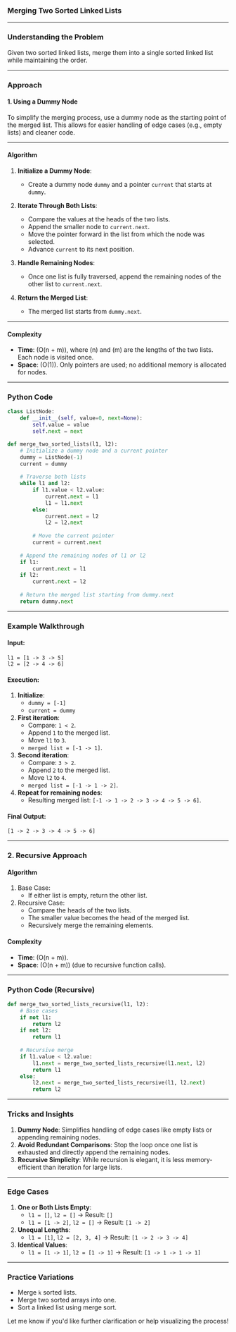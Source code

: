 ### **Merging Two Sorted Linked Lists**

---

### **Understanding the Problem**
Given two sorted linked lists, merge them into a single sorted linked list while maintaining the order.

---

### **Approach**

#### **1. Using a Dummy Node**
To simplify the merging process, use a dummy node as the starting point of the merged list. This allows for easier handling of edge cases (e.g., empty lists) and cleaner code.

---

#### **Algorithm**

1. **Initialize a Dummy Node**:
   - Create a dummy node `dummy` and a pointer `current` that starts at `dummy`.
   
2. **Iterate Through Both Lists**:
   - Compare the values at the heads of the two lists.
   - Append the smaller node to `current.next`.
   - Move the pointer forward in the list from which the node was selected.
   - Advance `current` to its next position.

3. **Handle Remaining Nodes**:
   - Once one list is fully traversed, append the remaining nodes of the other list to `current.next`.

4. **Return the Merged List**:
   - The merged list starts from `dummy.next`.

---

#### **Complexity**
- **Time**: \(O(n + m)\), where \(n\) and \(m\) are the lengths of the two lists. Each node is visited once.
- **Space**: \(O(1)\). Only pointers are used; no additional memory is allocated for nodes.

---

### **Python Code**

```python
class ListNode:
    def __init__(self, value=0, next=None):
        self.value = value
        self.next = next

def merge_two_sorted_lists(l1, l2):
    # Initialize a dummy node and a current pointer
    dummy = ListNode(-1)
    current = dummy
    
    # Traverse both lists
    while l1 and l2:
        if l1.value < l2.value:
            current.next = l1
            l1 = l1.next
        else:
            current.next = l2
            l2 = l2.next
        
        # Move the current pointer
        current = current.next
    
    # Append the remaining nodes of l1 or l2
    if l1:
        current.next = l1
    if l2:
        current.next = l2
    
    # Return the merged list starting from dummy.next
    return dummy.next
```

---

### **Example Walkthrough**

#### Input:  
`l1 = [1 -> 3 -> 5]`  
`l2 = [2 -> 4 -> 6]`

#### Execution:
1. **Initialize**:
   - `dummy = [-1]`
   - `current = dummy`
2. **First iteration**:
   - Compare: `1 < 2`.
   - Append `1` to the merged list.
   - Move `l1` to `3`.
   - `merged list = [-1 -> 1]`.
3. **Second iteration**:
   - Compare: `3 > 2`.
   - Append `2` to the merged list.
   - Move `l2` to `4`.
   - `merged list = [-1 -> 1 -> 2]`.
4. **Repeat for remaining nodes**:
   - Resulting merged list: `[-1 -> 1 -> 2 -> 3 -> 4 -> 5 -> 6]`.

#### Final Output:
`[1 -> 2 -> 3 -> 4 -> 5 -> 6]`

---

### **2. Recursive Approach**

#### **Algorithm**
1. Base Case:
   - If either list is empty, return the other list.
2. Recursive Case:
   - Compare the heads of the two lists.
   - The smaller value becomes the head of the merged list.
   - Recursively merge the remaining elements.

#### **Complexity**
- **Time**: \(O(n + m)\).
- **Space**: \(O(n + m)\) (due to recursive function calls).

---

### **Python Code (Recursive)**

```python
def merge_two_sorted_lists_recursive(l1, l2):
    # Base cases
    if not l1:
        return l2
    if not l2:
        return l1
    
    # Recursive merge
    if l1.value < l2.value:
        l1.next = merge_two_sorted_lists_recursive(l1.next, l2)
        return l1
    else:
        l2.next = merge_two_sorted_lists_recursive(l1, l2.next)
        return l2
```

---

### **Tricks and Insights**
1. **Dummy Node**: Simplifies handling of edge cases like empty lists or appending remaining nodes.
2. **Avoid Redundant Comparisons**: Stop the loop once one list is exhausted and directly append the remaining nodes.
3. **Recursive Simplicity**: While recursion is elegant, it is less memory-efficient than iteration for large lists.

---

### **Edge Cases**
1. **One or Both Lists Empty**:
   - `l1 = []`, `l2 = []` → Result: `[]`
   - `l1 = [1 -> 2]`, `l2 = []` → Result: `[1 -> 2]`
2. **Unequal Lengths**:
   - `l1 = [1]`, `l2 = [2, 3, 4]` → Result: `[1 -> 2 -> 3 -> 4]`
3. **Identical Values**:
   - `l1 = [1 -> 1]`, `l2 = [1 -> 1]` → Result: `[1 -> 1 -> 1 -> 1]`

---

### **Practice Variations**
- Merge `k` sorted lists.
- Merge two sorted arrays into one.
- Sort a linked list using merge sort.

Let me know if you'd like further clarification or help visualizing the process!